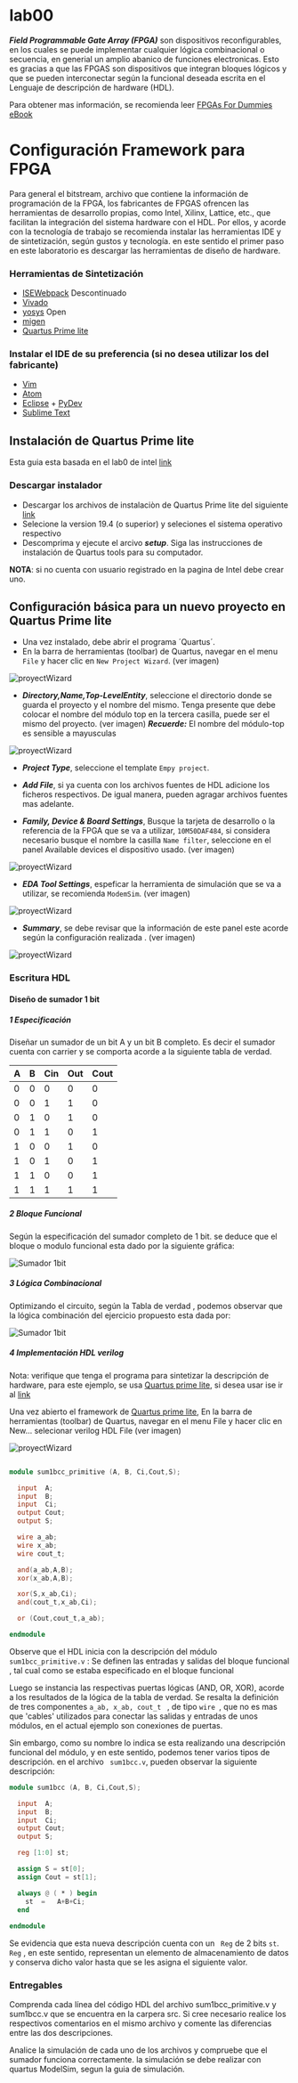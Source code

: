 # lab00

***Field Programmable Gate Array (FPGA)*** son dispositivos reconfigurables, en los cuales se puede implementar cualquier lógica combinacional o secuencia, en generial un amplio abanico de funciones electronicas. Esto es gracias a que las FPGAS son dispositivos que integran bloques lógicos y que se pueden interconectar según la funcional deseada escrita en el Lenguaje de descripción de hardware (HDL).

Para obtener mas información, se recomienda leer [FPGAs For Dummies eBook](https://www.intel.com/content/dam/www/programmable/us/en/pdfs/literature/misc/FPGAs_For_Dummies_eBook.pdf)

# Configuración Framework para FPGA

Para general el bitstream, archivo que contiene la información de programación de la FPGA, los fabricantes de FPGAS ofrencen las herramientas de desarrollo propias, como Intel, Xilinx, Lattice, etc., que facilitan la integración del sistema hardware con el HDL.
Por ellos, y acorde con la tecnología de trabajo se recomienda instalar las herramientas IDE y de sintetización, según gustos y tecnología. en este sentido el primer paso en este laboratorio es descargar las herramientas de diseño de hardware.

### Herramientas de Sintetización

* [ISEWebpack](https://github.com/Fabeltranm/SPARTAN6-ATMEGA-MAX5864/wiki/Instalaci%C3%B3n-y-Configuraci%C3%B3n#instalaci%C3%B3n-de-isewebpack) Descontinuado 
* [Vivado](https://www.xilinx.com/products/design-tools/vivado.html)
* [yosys](http://www.clifford.at/yosys/) Open
* [migen](https://github.com/Fabeltranm/lm32_SoC/wiki/Instalación-y-configuración-de-las-herramientas-Litex-y-migen)
* [Quartus Prime lite](http://fpgasoftware.intel.com/?edition=lite) 

### Instalar el IDE de su preferencia (si no desea utilizar los del fabricante)
* [Vim](https://www.vim.org/)
* [Atom](https://atom.io/)
* [Eclipse](https://www.eclipse.org) + [PyDev](https://www.pydev.org/)
* [Sublime Text](http://www.sublimetext.com)

## Instalación de Quartus Prime lite
Esta guia esta basada en el lab0 de intel [link](./docs//Intro_to_FPGA.pdf) 

### Descargar instalador
* Descargar los archivos de instalaciòn de Quartus Prime lite del siguiente [link](http://fpgasoftware.intel.com/?edition=lite)
* Selecione  la version 19.4 (o superior) y  seleciones el sistema operativo  respectivo
* Descomprima  y ejecute el arcivo ***setup***. Siga las instrucciones de instalación de Quartus tools para su computador.

**NOTA**: si no cuenta con usuario registrado en la pagina de Intel debe crear uno.

## Configuración básica para un nuevo proyecto en Quartus Prime lite

* Una vez instalado, debe abrir el programa ´Quartus´.
* En la barra de herramientas (toolbar) de Quartus, navegar en el menu ```File``` y hacer clic en  ```New Project Wizard```. (ver imagen)

![proyectWizard](./figs/f1.PNG) 

* ***Directory,Name,Top-LevelEntity***,  seleccione el directorio donde se guarda el proyecto y el nombre del mismo. Tenga presente que debe colocar el nombre del módulo top en la tercera casilla, puede ser el mismo del proyecto. (ver imagen) 
    ***Recuerde:*** El nombre del módulo-top es sensible a mayusculas

![proyectWizard](./figs/f2.PNG) 

* ***Project Type***, seleccione el template ```Empy project```.

* ***Add File***, si ya cuenta con los archivos fuentes de HDL adicione los ficheros respectivos. De igual manera, pueden agragar archivos fuentes mas adelante.

*  ***Family, Device & Board Settings***,  Busque la tarjeta de desarrollo o la referencia de la FPGA  que se va a utilizar, ```10M50DAF484```, si considera necesario busque  el nombre la casilla  ```Name filter```, seleccione en el panel  Available devices el dispositivo usado. (ver imagen)

![proyectWizard](./figs/f3.PNG) 


* ***EDA Tool Settings***,  espeficar la herramienta de simulación que se va a utilizar, se recomienda  ```ModemSim```. (ver imagen)

![proyectWizard](./figs/f4.PNG) 

* ***Summary***, se debe revisar que la información de este panel este acorde según la configuración realizada . (ver imagen)

![proyectWizard](./figs/f4b.PNG) 



### Escritura HDL 
#### Diseño de sumador 1 bit 

##### 1 Especificación
Diseñar un sumador de un bit A y un bit B completo. Es decir el sumador cuenta con carrier  y se comporta acorde a la siguiente tabla de verdad.

A  | B  | Cin | Out | Cout 
-- | -- | --  | --  |  --
0| 0 | 0 |0 | 0
0| 0 | 1 | 1| 0
0| 1 | 0 | 1| 0
0| 1 | 1 | 0| 1
1| 0 | 0 | 1| 0
1| 0 | 1 | 0| 1
1| 1 | 0 | 0| 1
1| 1 | 1 | 1| 1

##### 2 Bloque Funcional

Según la especificación del sumador completo de 1 bit. se deduce que el bloque o modulo funcional esta dado por la siguiente gráfica: 

![Sumador 1bit](https://github.com/Fabeltranm/SPARTAN6-ATMEGA-MAX5864/blob/master/lab/lab01-sumador1b/doc/bloqSum1b.jpg)

##### 3 Lógica Combinacional 

Optimizando el circuito, según la Tabla de verdad , podemos observar que la lógica combinación del ejercicio propuesto esta dada por:

![Sumador 1bit](https://github.com/Fabeltranm/SPARTAN6-ATMEGA-MAX5864/blob/master/lab/lab01-sumador1b/doc/sum1bPuertas.jpg)
 
##### 4 Implementación HDL verilog

  Nota: verifique que tenga el programa para sintetizar la descripción de hardware, para este ejemplo, se usa [Quartus prime lite](https://github.com/ELINGAP-7545/lab00#configuraci%C3%B3n-b%C3%A1sica-para-un-nuevo-proyecto-en-quartus-prime-lite), si desea usar ise  ir al  [link](https://github.com/Fabeltranm/SPARTAN6-ATMEGA-MAX5864/wiki/Introducci%C3%B3n) 


Una vez abierto el  framework  de [Quartus prime lite](https://github.com/ELINGAP-7545/lab00#configuraci%C3%B3n-b%C3%A1sica-para-un-nuevo-proyecto-en-quartus-prime-lite), En la barra de herramientas (toolbar) de Quartus, navegar en el menu File y hacer clic en New... selecionar verilog HDL File (ver imagen)




![proyectWizard](./figs/f5.PNG) 

```verilog

module sum1bcc_primitive (A, B, Ci,Cout,S);

  input  A;
  input  B;
  input  Ci;
  output Cout;
  output S;

  wire a_ab;
  wire x_ab;
  wire cout_t;

  and(a_ab,A,B);
  xor(x_ab,A,B);

  xor(S,x_ab,Ci);
  and(cout_t,x_ab,Ci);

  or (Cout,cout_t,a_ab);

endmodule
```
Observe que el HDL inicia con la descripción del módulo ``` sum1bcc_primitive.v``` : Se definen las  entradas  y salidas del bloque funcional , tal cual  como se estaba especificado en el bloque funcional

Luego se instancia las respectivas puertas lógicas (AND, OR, XOR), acorde a los resultados de la lógica de la tabla de verdad. Se resalta la definición de tres componentes ```a_ab, x_ab, cout_t ``` , de tipo ```wire ```, que no es  mas que 'cables' utilizados para conectar las salidas y entradas de unos módulos, en el actual ejemplo son conexiones de puertas. 

Sin embargo,  como su nombre lo indica se esta realizando una descripción funcional del módulo, y en este sentido, podemos tener varios  tipos de descripción. en el archivo ``` sum1bcc.v```, pueden observar la siguiente descripción:

```verilog
module sum1bcc (A, B, Ci,Cout,S);

  input  A;
  input  B;
  input  Ci;
  output Cout;
  output S;

  reg [1:0] st;

  assign S = st[0];
  assign Cout = st[1];

  always @ ( * ) begin
    st  =   A+B+Ci;
  end
  
endmodule
```

Se evidencia que esta nueva descripción cuenta con un  ```  Reg ```  de 2 bits ``` st ```. ``` Reg ``` , en este sentido, representan un elemento de almacenamiento de datos y conserva dicho valor hasta que se les asigna el siguiente valor.

### Entregables 

Comprenda cada línea del código HDL del archivo sum1bcc_primitive.v y sum1bcc.v que se encuentra en la carpera src. Si cree necesario realice los respectivos comentarios en el mismo archivo y comente las diferencias entre las dos descripciones.

Analice la simulación de cada uno de los archivos y compruebe que el sumador funciona correctamente. la simulación se debe realizar con  quartus ModelSim, segun la guia de simulación.



